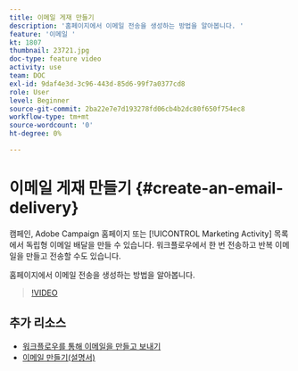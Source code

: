 ```yaml
---
title: 이메일 게재 만들기
description: '홈페이지에서 이메일 전송을 생성하는 방법을 알아봅니다. '
feature: '이메일 '
kt: 1807
thumbnail: 23721.jpg
doc-type: feature video
activity: use
team: DOC
exl-id: 9daf4e3d-3c96-443d-85d6-99f7a0377cd8
role: User
level: Beginner
source-git-commit: 2ba22e7e7d193278fd06cb4b2dc80f650f754ec8
workflow-type: tm+mt
source-wordcount: '0'
ht-degree: 0%

---
```


# 이메일 게재 만들기 {#create-an-email-delivery}

캠페인, Adobe Campaign 홈페이지 또는 [!UICONTROL Marketing Activity] 목록에서 독립형 이메일 배달을 만들 수 있습니다. 워크플로우에서 한 번 전송하고 반복 이메일을 만들고 전송할 수도 있습니다.

홈페이지에서 이메일 전송을 생성하는 방법을 알아봅니다.

>[!VIDEO](https://video.tv.adobe.com/v/23721?quality=12)

## 추가 리소스

* [워크플로우를 통해 이메일을 만들고 보내기](/help/communication-channels/email/create-and-send-emails-via-workflow.md)
* [이메일 만들기(설명서)](https://experienceleague.adobe.com/docs/campaign-standard/using/communication-channels/email-messages/creating-an-email.html?lang=en)
